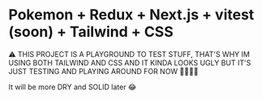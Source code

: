 # Pokemon + Redux + Next.js + vitest (soon) + Tailwind + CSS

⚠️ THIS PROJECT IS A PLAYGROUND TO TEST STUFF, THAT'S WHY IM USING BOTH TAILWIND AND CSS AND IT KINDA LOOKS UGLY BUT IT'S JUST TESTING AND PLAYING AROUND FOR NOW 🙂🙂🙂🙂

It will be more DRY and SOLID later 😂

